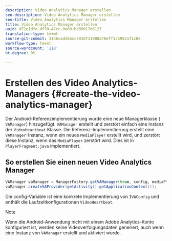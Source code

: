 ```yaml
---
description: Video Analytics Manager erstellen
seo-description: Video Analytics Manager erstellen
seo-title: Video Analytics Manager erstellen
title: Video Analytics Manager erstellen
uuid: d72e1dfe-df70-47cc-9e00-bd09017d6127
translation-type: tm+mt
source-git-commit: 31b6cad26bcc393d731080a70eff1c59551f1c8e
workflow-type: tm+mt
source-wordcount: '118'
ht-degree: 0%

---
```



# Erstellen des Video Analytics-Managers {#create-the-video-analytics-manager}

Der Android-Referenzimplementierung wurde eine neue Managerklasse ( `VAManager`) hinzugefügt. `VAManager` erstellt und zerstört einfach eine Instanz der  `VideoHeartbeat` Klasse. Die Referenz-Implementierung erstellt eine `VAManager`-Instanz, wenn ein neues `MediaPlayer` erstellt wird, und zerstört diese Instanz, wenn das `MediaPlayer` zerstört wird. Dies ist in `PlayerFragment.java` implementiert.

## So erstellen Sie einen neuen Video Analytics Manager

```java
VAManager vaManager = ManagerFactory.getVAManager(true, config, mediaPlayer);  
vaManager.createVAProvider(getActivity().getApplicationContext()); 
```

Die config-Variable ist eine konkrete Implementierung von `IVAConfig` und enthält die Laufzeitkonfigurationen `VideoHeartbeat`.

>[!NOTE]
>
>Wenn die Android-Anwendung nicht mit einem Adobe Analytics-Konto konfiguriert ist, werden keine Videoverfolgungsdaten generiert, auch wenn eine Instanz von `VAManager` erstellt und aktiviert wurde.

